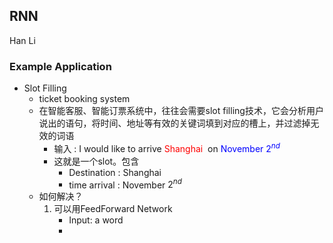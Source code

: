 ## RNN

Han Li

### Example Application

* Slot Filling
  * ticket booking system
  * 在智能客服、智能订票系统中，往往会需要slot filling技术，它会分析用户说出的语句，将时间、地址等有效的关键词填到对应的槽上，并过滤掉无效的词语
    * 输入 :  I would like to arrive <font color=red>Shanghai </font> on <font color=blue>November $2^{nd}$</font>
    * 这就是一个slot。包含
      * Destination : Shanghai
      * time arrival : November $2^{nd}$
  * 如何解决？
    1. 可以用FeedForward Network
       * Input: a word
       * 